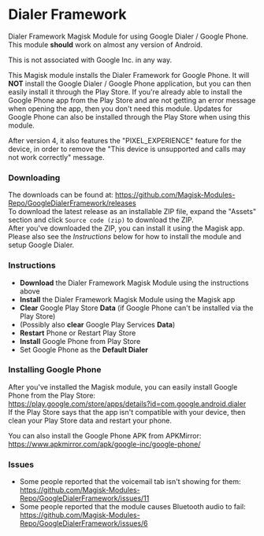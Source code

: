 # Dialer Framework
Dialer Framework Magisk Module for using Google Dialer / Google Phone.
This module __should__ work on almost any version of Android.

This is not associated with Google Inc. in any way.

This Magisk module installs the Dialer Framework for Google Phone.
It will __NOT__ install the Google Dialer / Google Phone application, but you can then easily install it through the Play Store.
If you're already able to install the Google Phone app from the Play Store and are not getting an error message when opening the app, then you don't need this module.
Updates for Google Phone can also be installed through the Play Store when using this module.

After version 4, it also features the "PIXEL_EXPERIENCE" feature for the device, in order to remove the "This device is unsupported and calls may not work correctly" message.

### Downloading
The downloads can be found at: https://github.com/Magisk-Modules-Repo/GoogleDialerFramework/releases  
To download the latest release as an installable ZIP file, expand the "Assets" section and click ``Source code (zip)`` to download the ZIP.  
After you've downloaded the ZIP, you can install it using the Magisk app.  
Please also see the *Instructions* below for how to install the module and setup Google Dialer.

### Instructions
* __Download__ the Dialer Framework Magisk Module using the instructions above
* __Install__ the Dialer Framework Magisk Module using the Magisk app
* __Clear__ Google Play Store __Data__ (if Google Phone can't be installed via the Play Store)
* (Possibly also __clear__ Google Play Services __Data__)
* __Restart__ Phone or Restart Play Store
* __Install__ Google Phone from Play Store
* Set Google Phone as the __Default Dialer__


### Installing Google Phone
After you've installed the Magisk module, you can easily install Google Phone from the Play Store:\
https://play.google.com/store/apps/details?id=com.google.android.dialer \
If the Play Store says that the app isn't compatible with your device, then clean your Play Store data and restart your phone.

You can also install the Google Phone APK from APKMirror: https://www.apkmirror.com/apk/google-inc/google-phone/

### Issues
- Some people reported that the voicemail tab isn't showing for them: https://github.com/Magisk-Modules-Repo/GoogleDialerFramework/issues/11
- Some people reported that the module causes Bluetooth audio to fail: https://github.com/Magisk-Modules-Repo/GoogleDialerFramework/issues/6
